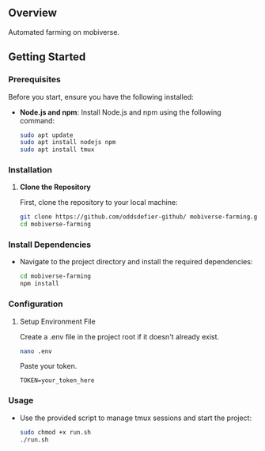 ## Overview

Automated farming on mobiverse.

## Getting Started

### Prerequisites

Before you start, ensure you have the following installed:

- **Node.js and npm**: Install Node.js and npm using the following command:

    ```bash
    sudo apt update
    sudo apt install nodejs npm
    sudo apt install tmux
    ```

### Installation

1. **Clone the Repository**

    First, clone the repository to your local machine:

    ```bash
    git clone https://github.com/oddsdefier-github/ mobiverse-farming.git
    cd mobiverse-farming
    ```
### Install Dependencies

- Navigate to the project directory and install the required dependencies:

    ```bash
    cd mobiverse-farming
    npm install
    ```

### Configuration
1. Setup Environment File

   Create a .env file in the project root if it doesn't already exist.
    ```bash
    nano .env
    ```
    Paste your token.
    ```plaintext
    TOKEN=your_token_here
    ```
### Usage
- Use the provided script to manage tmux sessions and start the project:
    ```bash
    sudo chmod +x run.sh
    ./run.sh
    ```
  
   
